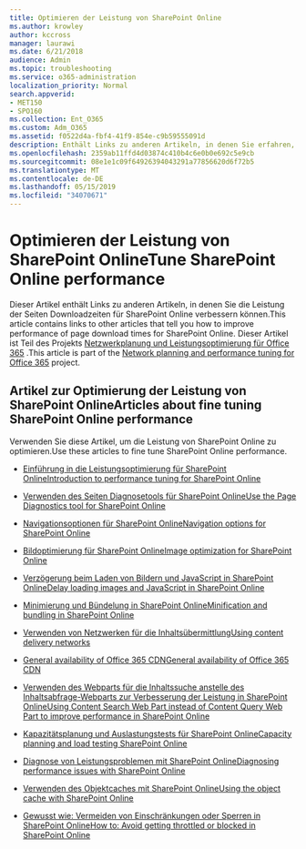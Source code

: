 ```yaml
---
title: Optimieren der Leistung von SharePoint Online
ms.author: krowley
author: kccross
manager: laurawi
ms.date: 6/21/2018
audience: Admin
ms.topic: troubleshooting
ms.service: o365-administration
localization_priority: Normal
search.appverid:
- MET150
- SPO160
ms.collection: Ent_O365
ms.custom: Adm_O365
ms.assetid: f0522d4a-fbf4-41f9-854e-c9b59555091d
description: Enthält Links zu anderen Artikeln, in denen Sie erfahren, wie Sie die Leistung von Seiten Downloadzeiten für SharePoint Online verbessern können.
ms.openlocfilehash: 2359ab11ffd4d03874c410b4c6e0b0e692c5e9cb
ms.sourcegitcommit: 08e1e1c09f64926394043291a77856620d6f72b5
ms.translationtype: MT
ms.contentlocale: de-DE
ms.lasthandoff: 05/15/2019
ms.locfileid: "34070671"
---
```

# <a name="tune-sharepoint-online-performance"></a><span data-ttu-id="822b4-103">Optimieren der Leistung von SharePoint Online</span><span class="sxs-lookup"><span data-stu-id="822b4-103">Tune SharePoint Online performance</span></span>

<span data-ttu-id="822b4-104">Dieser Artikel enthält Links zu anderen Artikeln, in denen Sie die Leistung der Seiten Downloadzeiten für SharePoint Online verbessern können.</span><span class="sxs-lookup"><span data-stu-id="822b4-104">This article contains links to other articles that tell you how to improve performance of page download times for SharePoint Online.</span></span> <span data-ttu-id="822b4-105">Dieser Artikel ist Teil des Projekts [Netzwerkplanung und Leistungsoptimierung für Office 365](https://aka.ms/tune) .</span><span class="sxs-lookup"><span data-stu-id="822b4-105">This article is part of the [Network planning and performance tuning for Office 365](https://aka.ms/tune) project.</span></span>
   
## <a name="articles-about-fine-tuning-sharepoint-online-performance"></a><span data-ttu-id="822b4-106">Artikel zur Optimierung der Leistung von SharePoint Online</span><span class="sxs-lookup"><span data-stu-id="822b4-106">Articles about fine tuning SharePoint Online performance</span></span>

<span data-ttu-id="822b4-107">Verwenden Sie diese Artikel, um die Leistung von SharePoint Online zu optimieren.</span><span class="sxs-lookup"><span data-stu-id="822b4-107">Use these articles to fine tune SharePoint Online performance.</span></span>
  
- [<span data-ttu-id="822b4-108">Einführung in die Leistungsoptimierung für SharePoint Online</span><span class="sxs-lookup"><span data-stu-id="822b4-108">Introduction to performance tuning for SharePoint Online</span></span>](introduction-to-performance-tuning-for-sharepoint-online.md)
    
- [<span data-ttu-id="822b4-109">Verwenden des Seiten Diagnosetools für SharePoint Online</span><span class="sxs-lookup"><span data-stu-id="822b4-109">Use the Page Diagnostics tool for SharePoint Online</span></span>](page-diagnostics-for-spo.md)
    
- [<span data-ttu-id="822b4-110">Navigationsoptionen für SharePoint Online</span><span class="sxs-lookup"><span data-stu-id="822b4-110">Navigation options for SharePoint Online</span></span>](navigation-options-for-sharepoint-online.md)
    
- [<span data-ttu-id="822b4-111">Bildoptimierung für SharePoint Online</span><span class="sxs-lookup"><span data-stu-id="822b4-111">Image optimization for SharePoint Online</span></span>](image-optimization-for-sharepoint-online.md)
    
- [<span data-ttu-id="822b4-112">Verzögerung beim Laden von Bildern und JavaScript in SharePoint Online</span><span class="sxs-lookup"><span data-stu-id="822b4-112">Delay loading images and JavaScript in SharePoint Online</span></span>](delay-loading-images-and-javascript-in-sharepoint-online.md)
    
- [<span data-ttu-id="822b4-113">Minimierung und Bündelung in SharePoint Online</span><span class="sxs-lookup"><span data-stu-id="822b4-113">Minification and bundling in SharePoint Online</span></span>](minification-and-bundling-in-sharepoint-online.md)
    
- [<span data-ttu-id="822b4-114">Verwenden von Netzwerken für die Inhaltsübermittlung</span><span class="sxs-lookup"><span data-stu-id="822b4-114">Using content delivery networks</span></span>](using-content-delivery-networks-with-sharepoint-online.md)
    
 - [<span data-ttu-id="822b4-115">General availability of Office 365 CDN</span><span class="sxs-lookup"><span data-stu-id="822b4-115">General availability of Office 365 CDN</span></span>](https://dev.office.com/blogs/general-availability-of-office-365-cdn)
    
- [<span data-ttu-id="822b4-116">Verwenden des Webparts für die Inhaltssuche anstelle des Inhaltsabfrage-Webparts zur Verbesserung der Leistung in SharePoint Online</span><span class="sxs-lookup"><span data-stu-id="822b4-116">Using Content Search Web Part instead of Content Query Web Part to improve performance in SharePoint Online</span></span>](using-content-search-web-part-instead-of-content-query-web-part-to-improve-perfo.md)
    
- [<span data-ttu-id="822b4-117">Kapazitätsplanung und Auslastungstests für SharePoint Online</span><span class="sxs-lookup"><span data-stu-id="822b4-117">Capacity planning and load testing SharePoint Online</span></span>](capacity-planning-and-load-testing-sharepoint-online.md)
    
- [<span data-ttu-id="822b4-118">Diagnose von Leistungsproblemen mit SharePoint Online</span><span class="sxs-lookup"><span data-stu-id="822b4-118">Diagnosing performance issues with SharePoint Online</span></span>](diagnosing-performance-issues-with-sharepoint-online.md)
    
- [<span data-ttu-id="822b4-119">Verwenden des Objektcaches mit SharePoint Online</span><span class="sxs-lookup"><span data-stu-id="822b4-119">Using the object cache with SharePoint Online</span></span>](using-the-object-cache-with-sharepoint-online.md)
    
- [<span data-ttu-id="822b4-120">Gewusst wie: Vermeiden von Einschränkungen oder Sperren in SharePoint Online</span><span class="sxs-lookup"><span data-stu-id="822b4-120">How to: Avoid getting throttled or blocked in SharePoint Online</span></span>](https://msdn.microsoft.com/en-us/library/office/dn889829.aspx)
    

